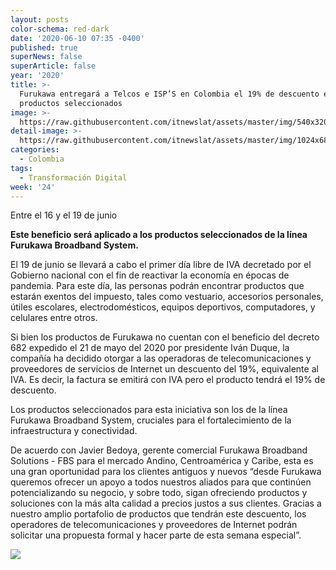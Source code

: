 ```yaml
---
layout: posts
color-schema: red-dark
date: '2020-06-10 07:35 -0400'
published: true
superNews: false
superArticle: false
year: '2020'
title: >-
  Furukawa entregará a Telcos e ISP’S en Colombia el 19% de descuento en
  productos seleccionados
image: >-
  https://raw.githubusercontent.com/itnewslat/assets/master/img/540x320/SmartCities-p.jpg
detail-image: >-
  https://raw.githubusercontent.com/itnewslat/assets/master/img/1024x680/SmartCities-g.jpg
categories:
  - Colombia
tags:
  - Transformación Digital
week: '24'
---
```

Entre el 16 y el 19 de junio 
 
**Este beneficio será aplicado a los productos seleccionados de la línea Furukawa Broadband System.**

El 19 de junio se llevará a cabo el primer día libre de IVA decretado por el Gobierno nacional con el fin de reactivar la economía en épocas de pandemia. Para este día, las personas podrán encontrar productos que estarán exentos del impuesto, tales como vestuario, accesorios personales, útiles escolares, electrodomésticos, equipos deportivos, computadores, y celulares entre otros. 

Si bien los productos de Furukawa no cuentan con el beneficio del decreto 682 expedido el 21 de mayo del 2020 por presidente Iván Duque, la compañía ha decidido otorgar a las operadoras de telecomunicaciones y proveedores de servicios de Internet un descuento del 19%, equivalente al IVA.  Es decir, la factura se emitirá con IVA pero el producto tendrá el 19% de descuento.  

Los productos seleccionados para esta iniciativa son los de la línea Furukawa Broadband System, cruciales para el fortalecimiento de la infraestructura y conectividad. 

De acuerdo con Javier Bedoya, gerente comercial Furukawa Broadband Solutions - FBS para el mercado Andino, Centroamérica y Caribe, esta es una gran oportunidad para los clientes antiguos y nuevos “desde Furukawa queremos ofrecer un apoyo a todos nuestros aliados para que continúen potencializando su negocio, y sobre todo, sigan ofreciendo productos y soluciones con la más alta calidad a precios justos a sus clientes. Gracias a nuestro amplio portafolio de productos que tendrán este descuento, los operadores de telecomunicaciones y proveedores de Internet podrán solicitar una propuesta formal y hacer parte de esta semana especial”.

<img src="https://tracker.metricool.com/c3po.jpg?hash=56f88a41e39ab42c063cc51676587a04"/>